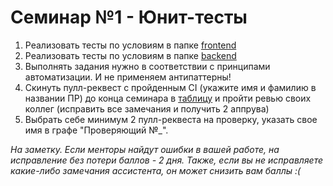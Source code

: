 # Семинар №1 - Юнит-тесты

1. Реализовать тесты по условиям в папке [frontend](./frontend/README.md)
1. Реализовать тесты по условиям в папке [backend](./backend/README.md)
2. Выполнять задания нужно в соответствии с принципами автоматизации. И не применяем антипаттерны!
3. Скинуть пулл-реквест с пройденным CI (укажите имя и фамилию в названии ПР) до конца семинара в [таблицу](https://docs.google.com/spreadsheets/d/1K1MQJVeqHan3vGrd7zKC90LqCh4TdLTizt16C6L8vs4/edit?usp=sharing) и пройти ревью своих коллег (исправить все замечания и получить 2 аппрува)
4. Выбрать себе минимум 2 пулл-реквеста на проверку, указать свое имя в графе "Проверяющий №_".

*На заметку. Если менторы найдут ошибки в вашей работе, на исправление без потери баллов - 2 дня. Также, если вы не исправляете какие-либо замечания ассистента, он может снизить вам баллы :(*

